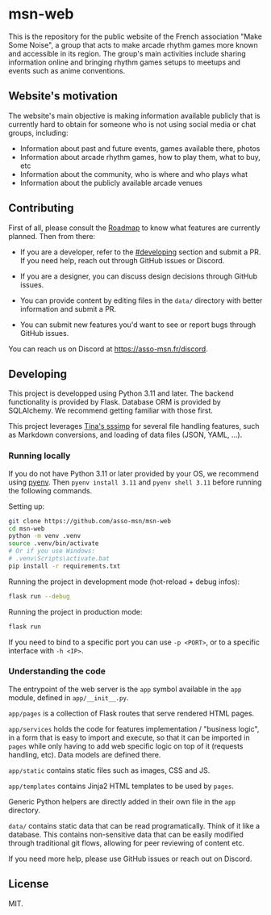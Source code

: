 # msn-web

This is the repository for the public website of the French association "Make
Some Noise", a group that acts to make arcade rhythm games more known and
accessible in its region. The group's main activities include sharing
information online and bringing rhythm games setups to meetups and events such
as anime conventions.

## Website's motivation

The website's main objective is making information available publicly that is currently
hard to obtain for someone who is not using social media or chat groups,
including:

- Information about past and future events, games available there, photos
- Information about arcade rhythm games, how to play them, what to buy, etc
- Information about the community, who is where and who plays what
- Information about the publicly available arcade venues

## Contributing

First of all, please consult the [Roadmap][roadmap] to know what features are
currently planned. Then from there:

- If you are a developer, refer to the [#developing](#developing) section and
  submit a PR. If you need help, reach out through GitHub issues or Discord.

- If you are a designer, you can discuss design decisions through GitHub issues.

- You can provide content by editing files in the `data/` directory with better
  information and submit a PR.

- You can submit new features you'd want to see or report bugs through GitHub
  issues.

You can reach us on Discord at https://asso-msn.fr/discord.

## Developing

This project is developped using Python 3.11 and later. The backend
functionality is provided by Flask. Database ORM is provided by SQLAlchemy. We
recommend getting familiar with those first.

This project leverages [Tina's sssimp][sssimp] for several file handling
features, such as Markdown conversions, and loading of data files (JSON, YAML,
...).

### Running locally

If you do not have Python 3.11 or later provided by your OS, we recommend using
[pyenv](https://github.com/pyenv/pyenv). Then `pyenv install 3.11` and `pyenv
shell 3.11` before running the following commands.

Setting up:

```bash
git clone https://github.com/asso-msn/msn-web
cd msn-web
python -m venv .venv
source .venv/bin/activate
# Or if you use Windows:
# .venv\Scripts\activate.bat
pip install -r requirements.txt
```

Running the project in development mode (hot-reload + debug infos):

```bash
flask run --debug
```

Running the project in production mode:

```bash
flask run
```

If you need to bind to a specific port you can use `-p <PORT>`, or to a specific
interface with `-h <IP>`.

### Understanding the code

The entrypoint of the web server is the `app` symbol available in the `app`
module, defined in `app/__init__.py`.

`app/pages` is a collection of Flask routes that serve rendered HTML pages.

`app/services` holds the code for features implementation / "business logic", in
a form that is easy to import and execute, so that it can be imported in `pages`
while only having to add web specific logic on top of it (requests handling,
etc). Data models are defined there.

`app/static` contains static files such as images, CSS and JS.

`app/templates` contains Jinja2 HTML templates to be used by `pages`.

Generic Python helpers are directly added in their own file in the `app`
directory.

`data/` contains static data that can be read programatically. Think of it like
a database. This contains non-sensitive data that can be easily modified through
traditional git flows, allowing for peer reviewing of content etc.

If you need more help, please use GitHub issues or reach out on Discord.

## License

MIT.

[roadmap]: https://github.com/asso-msn/msn-web/milestones?direction=asc&sort=title&state=open
[sssimp]: https://github.com/Tina-otoge/sssimp
